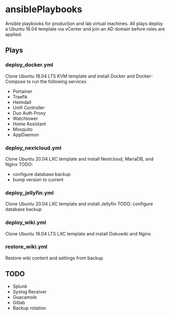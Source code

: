 # ansiblePlaybooks

Ansible playbooks for production and lab virtual machines.  All plays deploy a Ubuntu 18.04 template via vCenter and join an AD domain before roles are applied.


## Plays
### deploy_docker.yml
Clone Ubuntu 18.04 LTS KVM template and install Docker and Docker-Compose to run the following services
* Portainer
* Traefik
* Heimdall
* Unifi Controller
* Duo Auth Proxy
* Watchtower
* Home Assistant
* Mosquito
* AppDaemon
  
### deploy_nextcloud.yml
Clone Ubuntu 20.04 LXC template and install Nextcloud, MariaDB, and Nginx
TODO: 
- configure database backup
- bump version to current

### deploy_jellyfin.yml
Clone Ubuntu 20.04 LXC template and install Jellyfin
TODO: configure database backup



### deploy_wiki.yml
Clone Ubuntu 18.04 LTS LXC template and install Dokuwiki and Nginx



### restore_wiki.yml
Restore wiki content and settings from backup


## TODO
* Splunk
* Syslog Receiver
* Guacamole
* Gitlab
* Backup rotation

